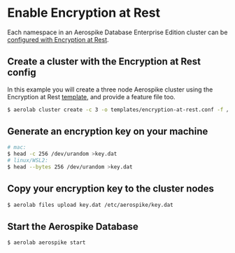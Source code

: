 # Enable Encryption at Rest

Each namespace in an Aerospike Database Enterprise Edition cluster can be
[configured with Encryption at Rest](https://docs.aerospike.com/server/operations/configure/security/encryption-at-rest).

## Create a cluster with the Encryption at Rest config
In this example you will create a three node Aerospike cluster using the Encryption at Rest [template](../../templates/encryption-at-rest.conf), and provide a feature file too.
```bash
$ aerolab cluster create -c 3 -o templates/encryption-at-rest.conf -f /path/to/feature.conf -s n
```

## Generate an encryption key on your machine
```bash
# mac:
$ head -c 256 /dev/urandom >key.dat
# linux/WSL2:
$ head --bytes 256 /dev/urandom >key.dat
```

## Copy your encryption key to the cluster nodes
```bash
$ aerolab files upload key.dat /etc/aerospike/key.dat
```

## Start the Aerospike Database
```bash
$ aerolab aerospike start
```
